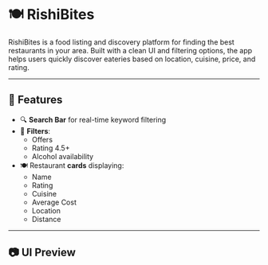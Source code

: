 
# 🍽️ RishiBites

RishiBites is a food listing and discovery platform for finding the best restaurants in your area. Built with a clean UI and filtering options, the app helps users quickly discover eateries based on location, cuisine, price, and rating.

---

## 🚀 Features

- 🔍 **Search Bar** for real-time keyword filtering
- 🎯 **Filters**:
  - Offers
  - Rating 4.5+
  - Alcohol availability
- 🍽️ Restaurant **cards** displaying:
  - Name
  - Rating
  - Cuisine
  - Average Cost
  - Location
  - Distance

---

## 📷 UI Preview

